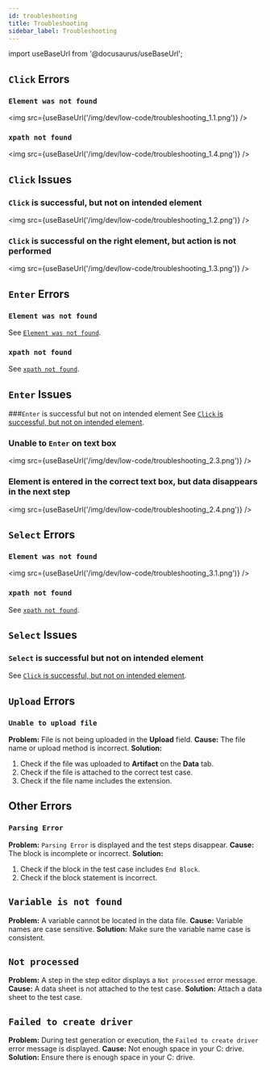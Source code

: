 ```yaml
---
id: troubleshooting
title: Troubleshooting
sidebar_label: Troubleshooting
---
```


import useBaseUrl from '@docusaurus/useBaseUrl';

## `Click` Errors
### `Element was not found`
<img src={useBaseUrl('/img/dev/low-code/troubleshooting_1.1.png')} />
### `xpath not found`
<img src={useBaseUrl('/img/dev/low-code/troubleshooting_1.4.png')} />


## `Click` Issues
### `Click` is successful, but not on intended element
<img src={useBaseUrl('/img/dev/low-code/troubleshooting_1.2.png')} />
### `Click` is successful on the right element, but action is not performed
<img src={useBaseUrl('/img/dev/low-code/troubleshooting_1.3.png')} />


## `Enter` Errors
### `Element was not found`
See [`Element was not found`](#element-was-not-found).
### `xpath not found`
See [`xpath not found`](#xpath-not-found).


## `Enter` Issues
###`Enter` is successful but not on intended element
See [`Click` is successful, but not on intended element](#click-is-successful-but-not-on-intended-element).
### Unable to `Enter` on text box
<img src={useBaseUrl('/img/dev/low-code/troubleshooting_2.3.png')} />
### Element is entered in the correct text box, but data disappears in the next step
<img src={useBaseUrl('/img/dev/low-code/troubleshooting_2.4.png')} />


## `Select` Errors
### `Element was not found`
<img src={useBaseUrl('/img/dev/low-code/troubleshooting_3.1.png')} />
### `xpath not found`
See [`xpath not found`](#xpath-not-found).


## `Select` Issues
### `Select` is successful but not on intended element
See [`Click` is successful, but not on intended element](#click-is-successful-but-not-on-intended-element).


## `Upload` Errors
### `Unable to upload file`
**Problem:** File is not being uploaded in the **Upload** field.
**Cause:** The file name or upload method is incorrect.
**Solution:**
  1. Check if the file was uploaded to **Artifact** on the **Data** tab.
  2. Check if the file is attached to the correct test case.
  3. Check if the file name includes the extension.


## Other Errors
### `Parsing Error`
**Problem:** `Parsing Error` is displayed and the test steps disappear.
**Cause:** The block is incomplete or incorrect.
**Solution:**
  1. Check if the block in the test case includes `End Block`.
  2. Check if the block statement is incorrect.
## `Variable is not found`
**Problem:** A variable cannot be located in the data file.
**Cause:** Variable names are case sensitive.
**Solution:** Make sure the variable name case is consistent.
## `Not processed`
**Problem:** A step in the step editor displays a `Not processed` error message.
**Cause:** A data sheet is not attached to the test case.
**Solution:** Attach a data sheet to the test case.
## `Failed to create driver`
**Problem:** During test generation or execution, the `Failed to create driver` error message is displayed.
**Cause:** Not enough space in your C: drive.
**Solution:** Ensure there is enough space in your C: drive.
